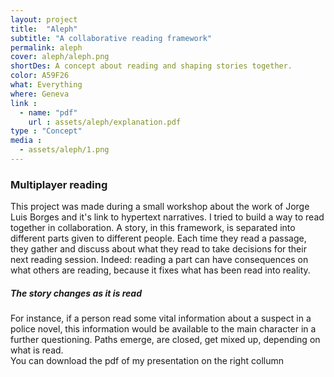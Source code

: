 ```yaml
---
layout: project
title:  "Aleph"
subtitle: "A collaborative reading framework"
permalink: aleph
cover: aleph/aleph.png
shortDes: A concept about reading and shaping stories together.
color: A59F26
what: Everything
where: Geneva
link : 
  - name: "pdf"
    url : assets/aleph/explanation.pdf
type : "Concept"
media :
  - assets/aleph/1.png
---
```


### Multiplayer reading
This project was made during a small workshop about the work of Jorge Luis Borges and it's link to hypertext narratives. I tried to build a way to read together in collaboration. A story, in this framework, is separated into different parts given to different people. Each time they read a passage, they gather and discuss about what they read to take decisions for their next reading session. Indeed: reading a part can have consequences on what others are reading, because it fixes what has been read into reality.


##### The story changes as it is read
For instance, if a person read some vital information about a suspect in a police novel, this information would be available to the main character in a further questioning. Paths emerge, are closed, get mixed up, depending on what is read.  
You can download the pdf of my presentation on the right collumn
